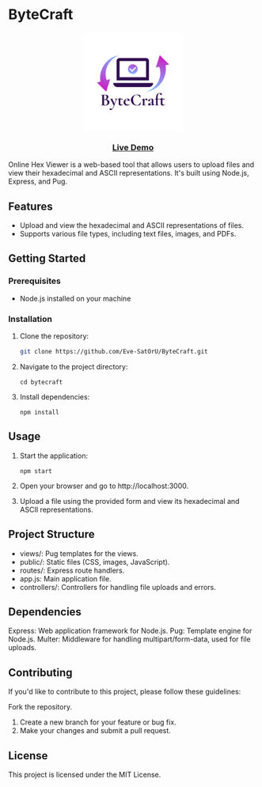 <!-- # ByteCraft
## features 

- [1] Syntax Highlighting:
Add syntax highlighting for different types of data (e.g., ASCII characters, numeric values).
- [2] Navigation:
Implement features like scrolling, jumping to specific offsets, or navigating through different sections of the file.
- [3] Color Themes:
Implement different color themes for the editor to provide a personalized user experience.
- [4] Byte Information:
Display additional information about the selected byte, such as its binary representation or numeric value.
- [5] Error Handling:
Implement proper error handling and inform users if there are issues with their input.
- [6] Character Encoding Support:
Allow users to choose different character encodings for input and output.
- [**aditional step**] Search and Replace:
Allow users to search for specific hex patterns and replace them.
- [**aditional step**] Real-time Collaboration:
If the editor is used in a collaborative environment, consider adding real-time collaboration features using technologies like WebSocket.
- [**aditional step**] Performance Optimization:
Optimize the code for better performance, especially if dealing with large files.
- [**not must do it**] Undo/Redo:
Include undo and redo functionality for user edits.
- [**not must do it**] File Upload :Allow users to upload binary files for editing.

can customize it according to the specific details of your project: -->

# ByteCraft
<!-- logo -->
<p align="center">
<img src="./public/images/bytecraft1.png" align="center" width="200">
</p>
<!-- live demo -->
<h3 align="center">
  <a href="https://bytecraft.onrender.com/">Live Demo</a>
</h3>
Online Hex Viewer is a web-based tool that allows users to upload files and view their hexadecimal and ASCII representations. It's built using Node.js, Express, and Pug.

## Features

- Upload and view the hexadecimal and ASCII representations of files.
- Supports various file types, including text files, images, and PDFs.

## Getting Started

### Prerequisites

- Node.js installed on your machine

### Installation

1. Clone the repository:

   ```bash
   git clone https://github.com/Eve-SatOrU/ByteCraft.git
2. Navigate to the project directory:
    ```
    cd bytecraft
    ```
3. Install dependencies:

    ```
    npm install
    ```
## Usage
1. Start the application:
    
    ```
    npm start
    ```
2. Open your browser and go to http://localhost:3000.

3. Upload a file using the provided form and view its hexadecimal and ASCII representations.

## Project Structure
* views/: Pug templates for the views.
* public/: Static files (CSS, images, JavaScript).
* routes/: Express route handlers.
* app.js: Main application file.
* controllers/: Controllers for handling file uploads and errors.
## Dependencies
Express: Web application framework for Node.js.
Pug: Template engine for Node.js.
Multer: Middleware for handling multipart/form-data, used for file uploads.
## Contributing
If you'd like to contribute to this project, please follow these guidelines:

Fork the repository.
1. Create a new branch for your feature or bug fix.
2. Make your changes and submit a pull request.
## License
This project is licensed under the MIT License.
